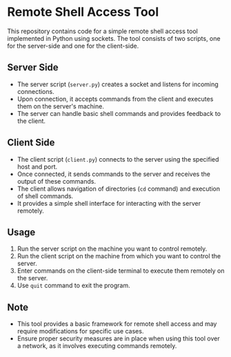 # Remote Shell Access Tool

This repository contains code for a simple remote shell access tool implemented in Python using sockets. The tool consists of two scripts, one for the server-side and one for the client-side.

## Server Side
- The server script (`server.py`) creates a socket and listens for incoming connections.
- Upon connection, it accepts commands from the client and executes them on the server's machine.
- The server can handle basic shell commands and provides feedback to the client.

## Client Side
- The client script (`client.py`) connects to the server using the specified host and port.
- Once connected, it sends commands to the server and receives the output of these commands.
- The client allows navigation of directories (`cd` command) and execution of shell commands.
- It provides a simple shell interface for interacting with the server remotely.

## Usage
1. Run the server script on the machine you want to control remotely.
2. Run the client script on the machine from which you want to control the server.
3. Enter commands on the client-side terminal to execute them remotely on the server.
4. Use `quit` command to exit the program.

## Note
- This tool provides a basic framework for remote shell access and may require modifications for specific use cases.
- Ensure proper security measures are in place when using this tool over a network, as it involves executing commands remotely.
